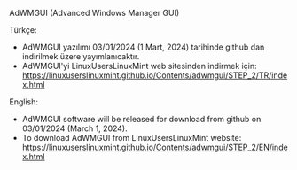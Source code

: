 AdWMGUI (Advanced Windows Manager GUI)

Türkçe:

* AdWMGUI yazılımı 03/01/2024 (1 Mart, 2024) tarihinde github dan indirilmek üzere yayımlanıcaktır.
* AdWMGUI'yi LinuxUsersLinuxMint web sitesinden indirmek için: https://linuxuserslinuxmint.github.io/Contents/adwmgui/STEP_2/TR/index.html

English:

* AdWMGUI software will be released for download from github on 03/01/2024 (March 1, 2024).
* To download AdWMGUI from LinuxUsersLinuxMint website: https://linuxuserslinuxmint.github.io/Contents/adwmgui/STEP_2/EN/index.html
